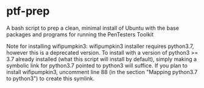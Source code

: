 # ptf-prep
A bash script to prep a clean, minimal install of Ubuntu with the base packages and programs for running the PenTesters Toolkit

Note for installing wifipumpkin3:
wifipumpkin3 installer requires python3.7, however this is a deprecated version. To install with a version of python3 >= 3.7 already installed (what this script will install by default), simply making a symbolic link for python3.7 pointed to python3 will suffice.
If you plan to install wifipumpkin3, uncomment line 88 (in the section "Mapping python3.7 to python3") to create this symlink. 
